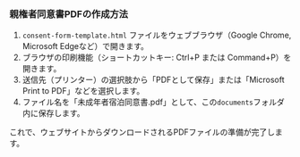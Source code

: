 ### 親権者同意書PDFの作成方法

1. `consent-form-template.html` ファイルをウェブブラウザ（Google Chrome, Microsoft Edgeなど）で開きます。
2. ブラウザの印刷機能（ショートカットキー: Ctrl+P または Command+P）を開きます。
3. 送信先（プリンター）の選択肢から「PDFとして保存」または「Microsoft Print to PDF」などを選択します。
4. ファイル名を「未成年者宿泊同意書.pdf」として、この`documents`フォルダ内に保存します。

これで、ウェブサイトからダウンロードされるPDFファイルの準備が完了します。
